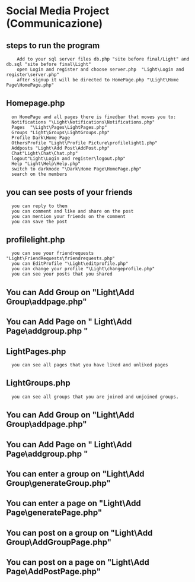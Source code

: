 # Social Media Project (Communicazione)

  ## steps to run the program
        Add to your sql server files db.php "site before final/Light" and db.sql "site before final\Light"
        open Login and register and choose server.php  "Light\Login and register\server.php"
        after signup it will be directed to HomePage.php "\Light\Home Page\HomePage.php"

  ## Homepage.php 

      on HomePage and all pages there is fixedbar that moves you to:
      Notifications "\Light\Notifications\Notifications.php"
      Pages  "\Light\Pages\LightPages.php"
      Groups "Light\Groups\LightGroups.php"
      Profile Dark\Home Page
      OthersProfile "Light\Profile Picture\profilelight1.php"
      Addposts "Light\Add Post\AddPost.php"
      Chat"Light\Chat\Chat.php"
      logout"Light\Login and register\logout.php"
      Help "Light\Help\Help.php"
      switch to darkmode "\Dark\Home Page\HomePage.php"
      search on the members
   
  ## you can see posts of your friends
      you can reply to them
      you can comment and like and share on the post
      you can mention your friends on the comment 
      you can save the post 

  ## profilelight.php 
      you can see your friendrequests "Light\FriendRequests\friendrequests.php"
      you can EditProfile "\Light\editprofile.php"
      you can change your profile "\Light\changeprofile.php"
      you can see your posts that you shared

  ## You can Add Group on "Light\Add Group\addpage.php"
  ## You can Add Page on " Light\Add Page\addgroup.php "

  ## LightPages.php
      you can see all pages that you have liked and unliked pages

  ## LightGroups.php
      you can see all groups that you are joined and unjoined groups.

  ## You can Add Group on "Light\Add Group\addpage.php"
  ## You can Add Page on " Light\Add Page\addgroup.php "

  ## You can enter a group on "Light\Add Group\generateGroup.php"
  ## You can enter a page on "Light\Add Page\generatePage.php"

  ## You can post on a group on "Light\Add Group\AddGroupPage.php"
  ## You can post on a page on "Light\Add Page\AddPostPage.php"








